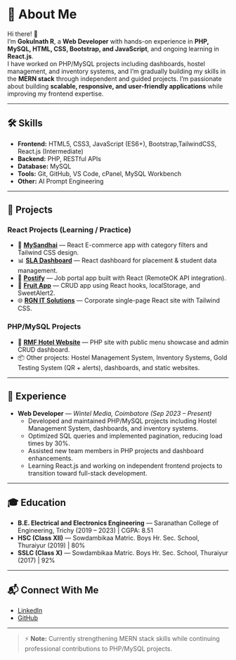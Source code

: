 # 🚀 About Me

Hi there! 👋  
I’m **Gokulnath R**, a **Web Developer** with hands-on experience in **PHP, MySQL, HTML, CSS, Bootstrap, and JavaScript**, and ongoing learning in **React.js**.  
I have worked on PHP/MySQL projects including dashboards, hostel management, and inventory systems, and I’m gradually building my skills in the **MERN stack** through independent and guided projects. I’m passionate about building **scalable, responsive, and user-friendly applications** while improving my frontend expertise.

---

## 🛠️ Skills

- **Frontend:** HTML5, CSS3, JavaScript (ES6+), Bootstrap,TailwindCSS, React.js (Intermediate)  
- **Backend:** PHP, RESTful APIs  
- **Database:** MySQL  
- **Tools:** Git, GitHub, VS Code, cPanel, MySQL Workbench  
- **Other:** AI Prompt Engineering  

---

## 📂 Projects

### **React Projects (Learning / Practice)**
- 🛒 [**MySandhai**](https://github.com/rgokulnath24/mysandhai) — React E-commerce app with category filters and Tailwind CSS design.  
- 📊 [**SLA Dashboard**](https://github.com/rgokulnath24/SLA-DashBoard) — React dashboard for placement & student data management.  
- 💼 [**Postify**](https://github.com/rgokulnath24/React-Projects/tree/main/Postify) — Job portal app built with React (RemoteOK API integration).  
- 🍎 [**Fruit App**](https://github.com/rgokulnath24/React-Projects/tree/main/Fruits_List) — CRUD app using React hooks, localStorage, and SweetAlert2.  
- 🌐 [**RGN IT Solutions**](https://github.com/rgokulnath24/React-Projects/tree/main/RGN-IT-Solutions) — Corporate single-page React site with Tailwind CSS.  

### **PHP/MySQL Projects**
- 🏨 [**RMF Hotel Website**](https://rajamathi-hotel.infinityfree.me/) — PHP site with public menu showcase and admin CRUD dashboard.  
- 📦 Other projects: Hostel Management System, Inventory Systems, Gold Testing System (QR + alerts), dashboards, and static websites.  

---

## 💼 Experience

- **Web Developer** — *Wintel Media, Coimbatore (Sep 2023 – Present)*  
  - Developed and maintained PHP/MySQL projects including Hostel Management System, dashboards, and inventory systems.  
  - Optimized SQL queries and implemented pagination, reducing load times by 30%.  
  - Assisted new team members in PHP projects and dashboard enhancements.  
  - Learning React.js and working on independent frontend projects to transition toward full-stack development.  

---

## 🎓 Education

- **B.E. Electrical and Electronics Engineering** — Saranathan College of Engineering, Trichy (2019 – 2023) | CGPA: 8.51  
- **HSC (Class XII)** — Sowdambikaa Matric. Boys Hr. Sec. School, Thuraiyur (2019) | 80%  
- **SSLC (Class X)** — Sowdambikaa Matric. Boys Hr. Sec. School, Thuraiyur (2017) | 92%  

---

## 📬 Connect With Me

- [LinkedIn](https://www.linkedin.com/in/gokulnath-webdev/)  
- [GitHub](https://github.com/rgokulnath24)  

---

> ⚡ **Note:** Currently strengthening MERN stack skills while continuing professional contributions to PHP/MySQL projects.
